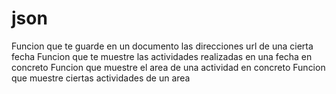 # json
Funcion que te guarde en un documento las direcciones url de una cierta fecha
Funcion que te muestre las actividades realizadas en una fecha en concreto
Funcion que muestre el area de una actividad en concreto
Funcion que muestre ciertas actividades de un area
